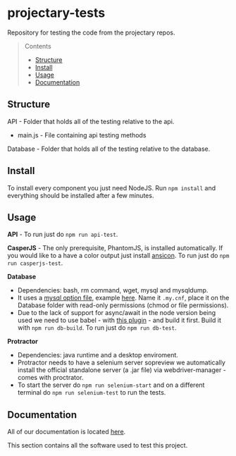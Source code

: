 # projectary-tests
Repository for testing the code from the projectary repos.

> Contents
> * [Structure](#structure)
> * [Install](#install)
> * [Usage](#usage)
> * [Documentation](#documentation)

## Structure

API - Folder that holds all of the testing relative to the api.

* main.js - File containing api testing methods

Database - Folder that holds all of the testing relative to the database.

## Install

To install every component you just need NodeJS. Run `npm install` and everything should be installed after a few minutes.

## Usage

**API** - To run just do `npm run api-test`.

**CasperJS** - The only prerequisite, PhantomJS, is installed automatically. If you would like to a have a color output just install [ansicon](https://github.com/adoxa/ansicon). To run just do `npm run casperjs-test`.

**Database**
* Dependencies: bash, rm command, wget, mysql and mysqldump.
* It uses a [mysql option file](https://dev.mysql.com/doc/refman/5.7/en/option-files.html), example [here](Documentation/Database/.my.cnf). Name it `.my.cnf`, place it on the Database folder with read-only permissions (chmod or file permissions).
* Due to the lack of support for async/await in the node version being used we need to use babel - with [this plugin](https://babeljs.io/docs/plugins/transform-async-to-generator/) - and build it first. Build it with `npm run db-build`. To run just do `npm run db-test`.


**Protractor**
* Dependencies: java runtime and a desktop enviroment.
* Protractor needs to have a selenium server sopreview we automatically install the official standalone server (a .jar file) via webdriver-manager - comes with proctrator.
* To start the server do `npm run selenium-start` and on a different terminal do `npm run selenium-test` to run the tests.


## Documentation

All of our documentation is located [here](Documentation/index.md).

This section contains all the software used to test this project.

